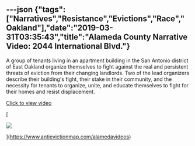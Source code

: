 ---json
{"tags":["Narratives","Resistance","Evictions","Race","Oakland"],"date":"2019-03-31T03:35:43","title":"Alameda County Narrative Video: 2044 International Blvd."}
---

A group of tenants living in an apartment building in the San Antonio district of East Oakland organize themselves to fight against the real and persistent threats of eviction from their changing landlords. Two of the lead organizers describe their building's fight, their stake in their community, and the necessity for tenants to organize, unite, and educate themselves to fight for their homes and resist displacement.

[Click to view video](https://www.antievictionmap.com/alamedavideos)

[

![](https://images.squarespace-cdn.com/content/v1/52b7d7a6e4b0b3e376ac8ea2/1554003316358-BDEZS11808KKHV9YM4PR/ke17ZwdGBToddI8pDm48kAi-KRo5LjqeOIgkTHGBfHUUqsxRUqqbr1mOJYKfIPR7LoDQ9mXPOjoJoqy81S2I8N_N4V1vUb5AoIIIbLZhVYxCRW4BPu10St3TBAUQYVKcsPoQKu2FxqYrSj8rMCtUbyQSqoiivIGg8Wlt3VUPWJHGOCqu9U0sN0697l6BWVhe/image-asset.png)

](https://www.antievictionmap.com/alamedavideos)